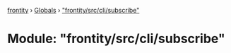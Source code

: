 [frontity](../README.md) › [Globals](../globals.md) › ["frontity/src/cli/subscribe"](_frontity_src_cli_subscribe_.md)

# Module: "frontity/src/cli/subscribe"


